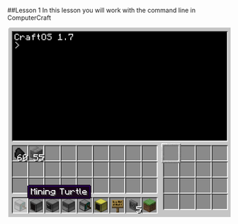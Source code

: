 ##Lesson 1
In this lesson you will work with the command line in ComputerCraft


![Intro](https://github.com/AllenHeard/ComputerCraft/blob/master/Screenshots/Intro.png?raw=true)

